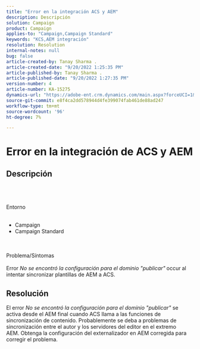 ```yaml
---
title: "Error en la integración ACS y AEM"
description: Descripción
solution: Campaign
product: Campaign
applies-to: "Campaign,Campaign Standard"
keywords: "KCS,AEM integración"
resolution: Resolution
internal-notes: null
bug: false
article-created-by: Tanay Sharma .
article-created-date: "9/20/2022 1:25:35 PM"
article-published-by: Tanay Sharma .
article-published-date: "9/20/2022 1:27:35 PM"
version-number: 4
article-number: KA-15275
dynamics-url: "https://adobe-ent.crm.dynamics.com/main.aspx?forceUCI=1&pagetype=entityrecord&etn=knowledgearticle&id=26fe8db1-e738-ed11-9db1-002248086735"
source-git-commit: e8f4ca2dd578944d4fe399074fab461de88ad247
workflow-type: tm+mt
source-wordcount: '96'
ht-degree: 7%

---
```


# Error en la integración de ACS y AEM

## Descripción

<br><br><br>Entorno<br><br>
- Campaign
- Campaign Standard



<br><br>Problema/Síntomas<br><br>
Error *No se encontró la configuración para el dominio &quot;publicar&quot;<b>* </b>occur<b> </b>al intentar sincronizar plantillas de AEM a ACS.


## Resolución


El error *No se encontró la configuración para el dominio &quot;publicar&quot;* se activa desde el AEM final cuando ACS llama a las funciones de sincronización de contenido. Probablemente se deba a problemas de sincronización entre el autor y los servidores del editor en el extremo AEM. Obtenga la configuración del externalizador en AEM corregida para corregir el problema.


